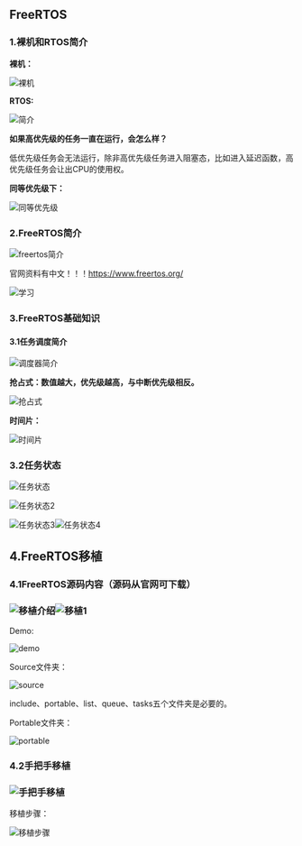 ## FreeRTOS

### 1.裸机和RTOS简介

**裸机：**

![裸机](https://raw.githubusercontent.com/yyhlovehh/yyhlovehh.github.io/master/202310101215367.png)

**RTOS:**

![简介](https://raw.githubusercontent.com/yyhlovehh/yyhlovehh.github.io/master/202310101210550.png)

**如果高优先级的任务一直在运行，会怎么样？**

低优先级任务会无法运行，除非高优先级任务进入阻塞态，比如进入延迟函数，高优先级任务会让出CPU的使用权。

**同等优先级下：**

![同等优先级](https://raw.githubusercontent.com/yyhlovehh/yyhlovehh.github.io/master/202310101216547.png)

### 2.FreeRTOS简介

![freertos简介](https://raw.githubusercontent.com/yyhlovehh/yyhlovehh.github.io/master/202310101219768.png)

官网资料有中文！！！https://www.freertos.org/

![学习](https://raw.githubusercontent.com/yyhlovehh/yyhlovehh.github.io/master/202310101229703.png)

### 3.FreeRTOS基础知识

#### 3.1任务调度简介

![调度器简介](https://raw.githubusercontent.com/yyhlovehh/yyhlovehh.github.io/master/202310101232803.png)

**抢占式：数值越大，优先级越高，与中断优先级相反。**

![抢占式](https://raw.githubusercontent.com/yyhlovehh/yyhlovehh.github.io/master/202310101234761.png)

**时间片：**

![时间片](https://raw.githubusercontent.com/yyhlovehh/yyhlovehh.github.io/master/202310101236582.png)

### 3.2任务状态

![任务状态](https://raw.githubusercontent.com/yyhlovehh/yyhlovehh.github.io/master/202310101240413.png)

![任务状态2](https://raw.githubusercontent.com/yyhlovehh/yyhlovehh.github.io/master/202310101242652.png)

![任务状态3](https://raw.githubusercontent.com/yyhlovehh/yyhlovehh.github.io/master/202310101246536.png)![任务状态4](https://raw.githubusercontent.com/yyhlovehh/yyhlovehh.github.io/master/202310101251670.png)



## 4.FreeRTOS移植

### 4.1FreeRTOS源码内容（源码从官网可下载）

### ![移植介绍](https://raw.githubusercontent.com/yyhlovehh/yyhlovehh.github.io/master/202310110444717.png)![移植1](https://raw.githubusercontent.com/yyhlovehh/yyhlovehh.github.io/master/202310110447863.png)

Demo:

![demo](https://raw.githubusercontent.com/yyhlovehh/yyhlovehh.github.io/master/202310110451509.png)

Source文件夹：

![source](https://raw.githubusercontent.com/yyhlovehh/yyhlovehh.github.io/master/202310110452486.png)

include、portable、list、queue、tasks五个文件夹是必要的。

Portable文件夹：

![portable](https://raw.githubusercontent.com/yyhlovehh/yyhlovehh.github.io/master/202310110454656.png)

### 4.2手把手移植

### ![手把手移植](https://raw.githubusercontent.com/yyhlovehh/yyhlovehh.github.io/master/202310110459161.png)

移植步骤：

![移植步骤](https://raw.githubusercontent.com/yyhlovehh/yyhlovehh.github.io/master/202310110500630.png)